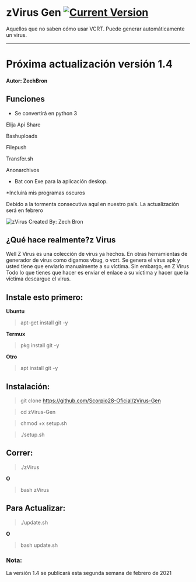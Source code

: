# zVirus Gen [![Current Version ](https://img.shields.io/badge/Current%20Version-1.1-blue?style=flat-square)](https://github.com/ZechBron/zVirus-Gen)
Aquellos que no saben cómo usar VCRT. Puede generar automáticamente un virus.

---

# Próxima actualización versión 1.4
#### Autor: ZechBron

## Funciones
* Se convertirá en python 3

Elija Api Share

Bashuploads

Filepush

Transfer.sh

Anonarchivos

* Bat con Exe para la aplicación deskop.

*Incluirá mis programas oscuros

Debido a la tormenta consecutiva aquí en nuestro país. La actualización será en febrero


![zVirus Created By: Zech Bron](https://raw.githubusercontent.com/ZechBron/zVirus-Gen/zVirus/IMG_20200927_175911.png)

## ¿Qué hace realmente?z Virus
Well Z Virus es una colección de virus ya hechos. En otras herramientas de generador de virus como digamos vbug, o vcrt. Se genera el virus apk y usted tiene que enviarlo manualmente a su víctima. Sin embargo, en Z Virus Todo lo que tienes que hacer es enviar el enlace a su víctima y hacer que la víctima descargue el virus.

## Instale esto primero:
__Ubuntu__
> apt-get install git -y

__Termux__
> pkg install git -y

__Otro__
> apt install git -y


## Instalación:
> git clone https://github.com/Scorpio28-Oficial/zVirus-Gen

> cd zVirus-Gen

> chmod +x setup.sh

> ./setup.sh


## Correr:
> ./zVirus

__O__

> bash zVirus


## Para Actualizar:
> ./update.sh

__O__

> bash update.sh

### Nota:
La versión 1.4 se publicará esta segunda semana de febrero de 2021
